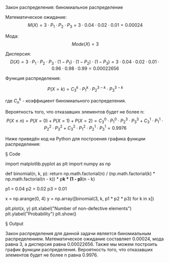 

Закон распределения: биномиальное распределение

Математическое ожидание: $$M(X)=3 \cdot P_1 \cdot P_2 \cdot P_3 = 3 \cdot 0.04 \cdot 0.02 \cdot 0.01 = 0.00024$$

Мода: $$Mode(X) = 3$$

Дисперсия: $$D(X)=3 \cdot P_1 \cdot P_2 \cdot P_3 \cdot (1 - P_1) \cdot (1 - P_2) \cdot (1 - P_3)=3 \cdot 0.04 \cdot 0.02 \cdot 0.01 \cdot 0.96 \cdot 0.98 \cdot 0.99=0.00022656$$

Функция распределения:

$$P(X=k)=C_3^k \cdot P_1^k \cdot P_2^{3-k} \cdot P_3^{3-k}$$

где $C_n^k$ - коэффициент биномиального распределения.

Вероятность того, что отказавших элементов будет не более n: $$P(X \le n) = P(X=0)+P(X=1)+P(X=2) = C_3^0 \cdot P_1^0 \cdot P_2^3 \cdot P_3^3 + C_3^1 \cdot P_1^1 \cdot P_2^2 \cdot P_3^2 + C_3^2 \cdot P_1^2 \cdot P_2^1 \cdot P_3^1 = 0.9976$$

Ниже приведён код на Python для построения графика функции распределения:

§ Code

import matplotlib.pyplot as plt
import numpy as np

def binomial(n, k, p):
    return np.math.factorial(n) / (np.math.factorial(k) * np.math.factorial(n - k)) * p**k * (1 - p)**(n - k)

p1 = 0.04
p2 = 0.02
p3 = 0.01

x = np.arange(0, 4)
y = np.array([binomial(3, k, p1 * p2 * p3) for k in x])

plt.plot(x, y)
plt.xlabel("Number of non-defective elements")
plt.ylabel("Probability")
plt.show()

§ Output

> 

 
Закон распределения для данной задачи является биномиальным распределением. Математическое ожидание составляет 0.00024, мода равна 3, а дисперсия равна 0.00022656. Также мы можем построить график функции распределения. Вероятность того, что отказавших элементов будет не более n равна 0.9976.
